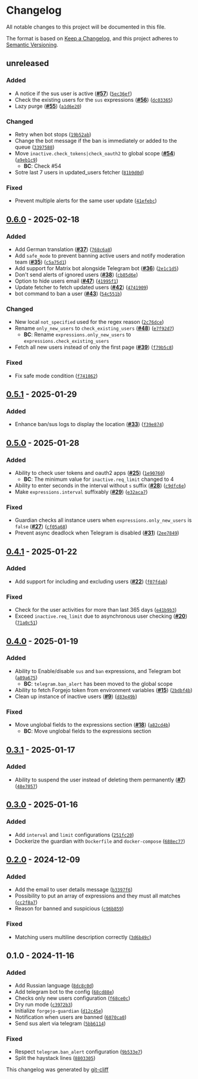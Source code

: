 # Changelog
All notable changes to this project will be documented in this file.

The format is based on [Keep a Changelog](https://keepachangelog.com/en/1.0.0/),
and this project adheres to [Semantic Versioning](https://semver.org/spec/v2.0.0.html).

## unreleased
### Added
-  A notice if the sus user is active ([**#57**](https://git.4rs.nl/awiteb/forgejo-guardian/issues/57)) ([`5ec36ef`](https://git.4rs.nl/awiteb/forgejo-guardian/commit/5ec36ef4e72049aef2ea149da823dab8b7683e52))
-  Check the existing users for the `sus` expressions ([**#56**](https://git.4rs.nl/awiteb/forgejo-guardian/issues/56)) ([`dc03365`](https://git.4rs.nl/awiteb/forgejo-guardian/commit/dc0336592e21a22e58c1c0811e7944148a389c32))
-  Lazy purge ([**#55**](https://git.4rs.nl/awiteb/forgejo-guardian/issues/55)) ([`a1d6e20`](https://git.4rs.nl/awiteb/forgejo-guardian/commit/a1d6e20eda29fe096dad07fc59635b43090b850b))
### Changed
-  Retry when bot stops ([`19b52ab`](https://git.4rs.nl/awiteb/forgejo-guardian/commit/19b52ab45f52a4d7994a2b7ae12dac4f430b7eb9))
-  Change the bot message if the ban is immediately or added to the queue ([`3397588`](https://git.4rs.nl/awiteb/forgejo-guardian/commit/3397588c3d6734f243573b5d5c718d23ba673438))
-  Move `inactive.check_tokens|check_oauth2` to global scope ([**#54**](https://git.4rs.nl/awiteb/forgejo-guardian/issues/54)) ([`a9eb1c9`](https://git.4rs.nl/awiteb/forgejo-guardian/commit/a9eb1c9e99acc74b039dc29c03bcf70679141966))
    - **BC**:  Check #54
-  Sotre last 7 users in updated_users fetcher ([`81b9d0d`](https://git.4rs.nl/awiteb/forgejo-guardian/commit/81b9d0dcb14a86049b77363c2c56cb4112e3f902))
### Fixed
-  Prevent multiple alerts for the same user update ([`41efebc`](https://git.4rs.nl/awiteb/forgejo-guardian/commit/41efebc5832343a7ec1dfb779c4303ab494cf633))

## [0.6.0](https://git.4rs.nl/awiteb/forgejo-guardian/compare/v0.5.1..v0.6.0) - 2025-02-18
### Added
-  Add German translation ([**#37**](https://git.4rs.nl/awiteb/forgejo-guardian/issues/37)) ([`768c6a8`](https://git.4rs.nl/awiteb/forgejo-guardian/commit/768c6a84893784b40e3b920f02d835a00903f349))
-  Add `safe_mode` to prevent banning active users and notify moderation team ([**#35**](https://git.4rs.nl/awiteb/forgejo-guardian/issues/35)) ([`c5a75d1`](https://git.4rs.nl/awiteb/forgejo-guardian/commit/c5a75d16b5da579f7ac4a5e97cafd628f28cf4da))
-  Add support for Matrix bot alongside Telegram bot ([**#36**](https://git.4rs.nl/awiteb/forgejo-guardian/issues/36)) ([`2e1c1d5`](https://git.4rs.nl/awiteb/forgejo-guardian/commit/2e1c1d5fe43154b6b41d3c02b2c997b8d296b12b))
-  Don't send alerts of ignored users ([**#38**](https://git.4rs.nl/awiteb/forgejo-guardian/issues/38)) ([`cb85d6e`](https://git.4rs.nl/awiteb/forgejo-guardian/commit/cb85d6ef742a7e80425b9e763ff61e93145c8c54))
-  Option to hide users email ([**#47**](https://git.4rs.nl/awiteb/forgejo-guardian/issues/47)) ([`41995f1`](https://git.4rs.nl/awiteb/forgejo-guardian/commit/41995f13ba3e1e953869dca09d5ee141dc8b3d6e))
-  Update fetcher to fetch updated users ([**#42**](https://git.4rs.nl/awiteb/forgejo-guardian/issues/42)) ([`4741909`](https://git.4rs.nl/awiteb/forgejo-guardian/commit/474190902f999862bf6ac261150d661b1b2624cd))
-  bot command to ban a user ([**#43**](https://git.4rs.nl/awiteb/forgejo-guardian/issues/43)) ([`54c551b`](https://git.4rs.nl/awiteb/forgejo-guardian/commit/54c551bf9a119d7600f93db2c38dd60a740721fd))
### Changed
-  New local `not_specified` used for the regex reason ([`2c76dce`](https://git.4rs.nl/awiteb/forgejo-guardian/commit/2c76dce21e613686702039c10645c4aefd1e5330))
-  Rename `only_new_users` to `check_existing_users` ([**#48**](https://git.4rs.nl/awiteb/forgejo-guardian/issues/48)) ([`e7f92d7`](https://git.4rs.nl/awiteb/forgejo-guardian/commit/e7f92d7f8f312512a17d1f0f2c5a25c0d61d3ba2))
    - **BC**:  Rename `expressions.only_new_users` to `expressions.check_existing_users`
-  Fetch all new users instead of only the first page ([**#39**](https://git.4rs.nl/awiteb/forgejo-guardian/issues/39)) ([`f79b5c8`](https://git.4rs.nl/awiteb/forgejo-guardian/commit/f79b5c8f77cdf889a0f5977c8f8f0503cc039bac))
### Fixed
-  Fix safe mode condition ([`f741862`](https://git.4rs.nl/awiteb/forgejo-guardian/commit/f7418628a43772dad86340a40764f855ca473864))

## [0.5.1](https://git.4rs.nl/awiteb/forgejo-guardian/compare/v0.5.0..v0.5.1) - 2025-01-29
### Added
-  Enhance ban/sus logs to display the location ([**#33**](https://git.4rs.nl/awiteb/forgejo-guardian/issues/33)) ([`f39e874`](https://git.4rs.nl/awiteb/forgejo-guardian/commit/f39e874446baf647c3697e5fa8287a604b99b7f5))

## [0.5.0](https://git.4rs.nl/awiteb/forgejo-guardian/compare/v0.4.1..v0.5.0) - 2025-01-28
### Added
-  Ability to check user tokens and oauth2 apps ([**#25**](https://git.4rs.nl/awiteb/forgejo-guardian/issues/25)) ([`1e90760`](https://git.4rs.nl/awiteb/forgejo-guardian/commit/1e907609cd9fae24e58cbe9eab99cc4b88459cb3))
    - **BC**:  The minimum value for `inactive.req_limit` changed to 4
-  Ability to enter seconds in the interval without `s` suffix ([**#28**](https://git.4rs.nl/awiteb/forgejo-guardian/issues/28)) ([`c9dfc6e`](https://git.4rs.nl/awiteb/forgejo-guardian/commit/c9dfc6e57acdfbdbc2485d729ce24edcab292224))
-  Make `expressions.interval` suffixably ([**#29**](https://git.4rs.nl/awiteb/forgejo-guardian/issues/29)) ([`e32aca7`](https://git.4rs.nl/awiteb/forgejo-guardian/commit/e32aca7164669532ca08ee356fc01aaf6185aa67))
### Fixed
-  Guardian checks all instance users when `expressions.only_new_users` is `false` ([**#27**](https://git.4rs.nl/awiteb/forgejo-guardian/issues/27)) ([`cf05a68`](https://git.4rs.nl/awiteb/forgejo-guardian/commit/cf05a68c22f1eeffc3308856c7117ff6d82855da))
-  Prevent async deadlock when Telegram is disabled ([**#31**](https://git.4rs.nl/awiteb/forgejo-guardian/issues/31)) ([`2ee7849`](https://git.4rs.nl/awiteb/forgejo-guardian/commit/2ee784916305d32705d6a667ce1979c47f67874f))

## [0.4.1](https://git.4rs.nl/awiteb/forgejo-guardian/compare/v0.4.0..v0.4.1) - 2025-01-22
### Added
-  Add support for including and excluding users ([**#22**](https://git.4rs.nl/awiteb/forgejo-guardian/issues/22)) ([`f07fdab`](https://git.4rs.nl/awiteb/forgejo-guardian/commit/f07fdaba7e9a37b87848e6d0bbb6b639c84cfd95))
### Fixed
-  Check for the user activities for more than last 365 days ([`e41b9b3`](https://git.4rs.nl/awiteb/forgejo-guardian/commit/e41b9b36f67ff465731a20c1baaca9a9e6440bd0))
-  Exceed `inactive.req_limit` due to asynchronous user checking ([**#20**](https://git.4rs.nl/awiteb/forgejo-guardian/issues/20)) ([`71a0c51`](https://git.4rs.nl/awiteb/forgejo-guardian/commit/71a0c5114b69b4d15c2b9e41abbe80552ed0b234))

## [0.4.0](https://git.4rs.nl/awiteb/forgejo-guardian/compare/v0.3.1..v0.4.0) - 2025-01-19
### Added
-  Ability to Enable/disable `sus` and `ban` expressions, and Telegram bot ([`a89a675`](https://git.4rs.nl/awiteb/forgejo-guardian/commit/a89a675a210685553a2926c2a41a12c02ab33163))
    - **BC**:  `telegram.ban_alert` has been moved to the global scope
-  Ability to fetch Forgejo token from environment variables ([**#15**](https://git.4rs.nl/awiteb/forgejo-guardian/issues/15)) ([`2bdbf4b`](https://git.4rs.nl/awiteb/forgejo-guardian/commit/2bdbf4b5f234c8654b51b88a778394543c00f79e))
-  Clean up instance of inactive users ([**#9**](https://git.4rs.nl/awiteb/forgejo-guardian/issues/9)) ([`d83e49b`](https://git.4rs.nl/awiteb/forgejo-guardian/commit/d83e49bcf6ec606f334b9451ad7dc3430152a3bf))
### Fixed
-  Move unglobal fields to the expressions section ([**#18**](https://git.4rs.nl/awiteb/forgejo-guardian/issues/18)) ([`a82cd4b`](https://git.4rs.nl/awiteb/forgejo-guardian/commit/a82cd4bc5741a41ab76aef16967de6e1d72bfe50))
    - **BC**:  Move unglobal fields to the expressions section

## [0.3.1](https://git.4rs.nl/awiteb/forgejo-guardian/compare/v0.3.0..v0.3.1) - 2025-01-17
### Added
-  Ability to suspend the user instead of deleting them permanently ([**#7**](https://git.4rs.nl/awiteb/forgejo-guardian/issues/7)) ([`48e7057`](https://git.4rs.nl/awiteb/forgejo-guardian/commit/48e70572e2b1b48321637e55fbdf25180ed8cccd))

## [0.3.0](https://git.4rs.nl/awiteb/forgejo-guardian/compare/v0.2.0..v0.3.0) - 2025-01-16
### Added
-  Add `interval` and `limit` configurations ([`251fc20`](https://git.4rs.nl/awiteb/forgejo-guardian/commit/251fc209a2d642c3b804a74b08d2bad32d7c3165))
-  Dockerize the guardian with `Dockerfile` and `docker-compose` ([`688ec77`](https://git.4rs.nl/awiteb/forgejo-guardian/commit/688ec77c77c8b4a3d9e0b5d6e5715c175210e63c))

## [0.2.0](https://git.4rs.nl/awiteb/forgejo-guardian/compare/v0.1.0..v0.2.0) - 2024-12-09
### Added
-  Add the email to user details message ([`b3397f6`](https://git.4rs.nl/awiteb/forgejo-guardian/commit/b3397f63163b6679248a680a7ab423d7852df647))
-  Possibility to put an array of expressions and they must all matches ([`cc2f8a7`](https://git.4rs.nl/awiteb/forgejo-guardian/commit/cc2f8a791b2c1be8cae2f6ba9dfd0a718d4d3c71))
-  Reason for banned and suspicious ([`c96b859`](https://git.4rs.nl/awiteb/forgejo-guardian/commit/c96b859931d893751b15977f2ede7034b46628e7))
### Fixed
-  Matching users multiline description correctly ([`3d6b49c`](https://git.4rs.nl/awiteb/forgejo-guardian/commit/3d6b49c01a61d6ee18da488dbc1d1fbf5caedf3c))

## 0.1.0 - 2024-11-16
### Added
-  Add Russian language ([`8dc8c0d`](https://git.4rs.nl/awiteb/forgejo-guardian/commit/8dc8c0d2315d7d47f6f2605fcdfd62499a4c4460))
-  Add telegram bot to the config ([`68cd88e`](https://git.4rs.nl/awiteb/forgejo-guardian/commit/68cd88e96af0cd92c10e30ec9675f003c89c436f))
-  Checks only new users configuration ([`f68ce0c`](https://git.4rs.nl/awiteb/forgejo-guardian/commit/f68ce0c5bd86e1a637736219f0e952831fe8cc7b))
-  Dry run mode ([`c3972b3`](https://git.4rs.nl/awiteb/forgejo-guardian/commit/c3972b356642c3977b4a2477e4a5f1acd3db868f))
-  Initialize `forgejo-guardian` ([`d12c45e`](https://git.4rs.nl/awiteb/forgejo-guardian/commit/d12c45ed637b0ba1e42b73fe46520e65b0d0dfd9))
-  Notification when users are banned ([`6070ca0`](https://git.4rs.nl/awiteb/forgejo-guardian/commit/6070ca035cb6f18b18a2e467240c06d6df3c6092))
-  Send sus alert via telegram ([`5bb6114`](https://git.4rs.nl/awiteb/forgejo-guardian/commit/5bb6114aa77e629fcc0c12177b401ac7ab287db2))
### Fixed
-  Respect `telegram.ban_alert` configuration ([`9b533e7`](https://git.4rs.nl/awiteb/forgejo-guardian/commit/9b533e7ea37741808e63500e6f7b3273cfcb8e5a))
-  Split the haystack lines ([`8803305`](https://git.4rs.nl/awiteb/forgejo-guardian/commit/880330576dffa09909beee8c1ec3570f40915adc))

This changelog was generated by [git-cliff](https://github.com/orhun/git-cliff)
